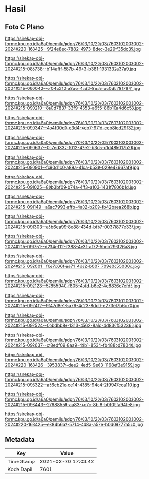 # Hasil

## Foto C Plano

https://sirekap-obj-formc.kpu.go.id/a6a0/pemilu/pdpr/76/03/10/20/03/7603102003002-20240220-163425--9f24e8ed-7882-4973-8dec-3e29ff35dc35.jpg

https://sirekap-obj-formc.kpu.go.id/a6a0/pemilu/pdpr/76/03/10/20/03/7603102003002-20240215-085738--b114afff-587b-4943-b381-1931332a37a9.jpg

https://sirekap-obj-formc.kpu.go.id/a6a0/pemilu/pdpr/76/03/10/20/03/7603102003002-20240215-090042--ef04c212-e8ae-4ad2-8ea5-ac0db78f7641.jpg

https://sirekap-obj-formc.kpu.go.id/a6a0/pemilu/pdpr/76/03/10/20/03/7603102003002-20240215-090210--8a0d7837-33f9-4353-a655-86b10a4d6c53.jpg

https://sirekap-obj-formc.kpu.go.id/a6a0/pemilu/pdpr/76/03/10/20/03/7603102003002-20240215-090347--4b4f00d0-e3d4-4eb7-97fd-ceb8fed29f32.jpg

https://sirekap-obj-formc.kpu.go.id/a6a0/pemilu/pdpr/76/03/10/20/03/7603102003002-20240215-090637--0c7ed332-f012-42e2-b3d5-c1d485017b26.jpg

https://sirekap-obj-formc.kpu.go.id/a6a0/pemilu/pdpr/76/03/10/20/03/7603102003002-20240215-090901--fc90d1c0-a89a-41ca-b539-029e43667af9.jpg

https://sirekap-obj-formc.kpu.go.id/a6a0/pemilu/pdpr/76/03/10/20/03/7603102003002-20240215-091025--80b3bf09-b74a-4ff3-a103-1431f7806b1d.jpg

https://sirekap-obj-formc.kpu.go.id/a6a0/pemilu/pdpr/76/03/10/20/03/7603102003002-20240215-091149--a9ac7993-affb-4a02-b209-fb42baea268b.jpg

https://sirekap-obj-formc.kpu.go.id/a6a0/pemilu/pdpr/76/03/10/20/03/7603102003002-20240215-091303--a5b6ea99-8e88-434d-bfb7-0037f877e337.jpg

https://sirekap-obj-formc.kpu.go.id/a6a0/pemilu/pdpr/76/03/10/20/03/7603102003002-20240215-091751--d234ef12-2388-4e3f-af72-5bcb296f26a8.jpg

https://sirekap-obj-formc.kpu.go.id/a6a0/pemilu/pdpr/76/03/10/20/03/7603102003002-20240215-092001--f6e7c66f-aa71-4de2-b007-709e0c53000d.jpg

https://sirekap-obj-formc.kpu.go.id/a6a0/pemilu/pdpr/76/03/10/20/03/7603102003002-20240215-092123--57855940-f805-4bfd-b6e2-4e8836c7efd5.jpg

https://sirekap-obj-formc.kpu.go.id/a6a0/pemilu/pdpr/76/03/10/20/03/7603102003002-20240215-092412--9147d8e1-5a79-4c23-8dd0-e273e17b6c70.jpg

https://sirekap-obj-formc.kpu.go.id/a6a0/pemilu/pdpr/76/03/10/20/03/7603102003002-20240215-092524--0bbdbb8e-1313-4562-8a1c-4d836f532366.jpg

https://sirekap-obj-formc.kpu.go.id/a6a0/pemilu/pdpr/76/03/10/20/03/7603102003002-20240215-092637--cf8edf09-8aa9-49b1-8534-fb488bd78040.jpg

https://sirekap-obj-formc.kpu.go.id/a6a0/pemilu/pdpr/76/03/10/20/03/7603102003002-20240220-163426--3953837f-dee2-4ed5-9e63-1168ef3e9159.jpg

https://sirekap-obj-formc.kpu.go.id/a6a0/pemilu/pdpr/76/03/10/20/03/7603102003002-20240215-093322--a56cb21e-ce14-4385-94d4-2f9947cca110.jpg

https://sirekap-obj-formc.kpu.go.id/a6a0/pemilu/pdpr/76/03/10/20/03/7603102003002-20240215-093443--27688559-aa83-4c7c-8bf8-b0f09fa94fe8.jpg

https://sirekap-obj-formc.kpu.go.id/a6a0/pemilu/pdpr/76/03/10/20/03/7603102003002-20240220-163425--e884b6a2-5714-448a-a52e-b0d09777a5c0.jpg


## Metadata

| Key        | Value               |
| ---------- | ------------------- |
| Time Stamp | 2024-02-20 17:03:42 |
| Kode Dapil | 7601                |



